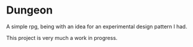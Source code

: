 # Dungeon
A simple rpg, being with an idea for an experimental design pattern I had.

This project is very much a work in progress.
